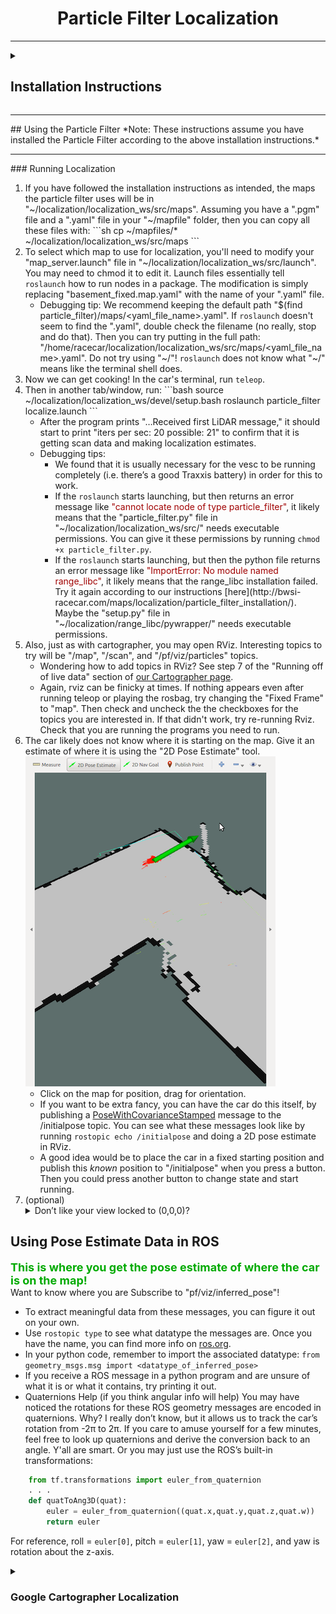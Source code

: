 <center><h1>Particle Filter Localization</h1></center>
<hr/>

<!-- --------------------INSTALLING PARTICLE FILTER-------------------- -->
<details><summary><h2 id="installation-instructions">Installation Instructions</h2></summary>

To install <a href=https://github.com/mit-racecar/particle_filter>this particle filter</a> ROS package:
<ol type="1">
<li> Make a localization folder in home directory and <code>cd</code> into it:
```bash
  mkdir ~/localization
  cd ~/localization
```
</li>
<li> Within "~/localization," try:
```bash
  sudo pip install cython
  git clone http://github.com/kctess5/range_libc
  cd range_libc/pywrapper
  # once upon a time, some RSS teams were able to compile GPU ray casting methods
  # ./compile_with_cuda.sh
  # but now, with re-flashed cars, we are humbled back to the peasant days of regular compiling
  ./compile.sh
```
Since compiling with cuda fails, we do regular compiling. Thankfully, this does not make the localization program prohibitively slow.
</li>
<li> Make a catkin workspace folder and <code>cd</code> in to it: 
```bash
  mkdir ~/localization/localization_ws
  cd ~/localization/localization_ws
```
</li>
<li> Within "~/localization/localization_ws," make a new source folder using wstool:
```bash
  wstool init src
```
</li>
<li> Install rosdep.
```bash
  rosdep install -r --from-paths src --ignore-src --rosdistro ${ROS_DISTRO} -y
```
</li>
<li> Then download this zip file <a href="https://drive.google.com/file/d/1n4dGdirW0J5r6NKri8jONzLk8GGCK_cX/view?usp=sharing">here on Google Drive</a> onto your computer and extract its contents. Then use <code>scp</code> to dump it onto the car into someplace logical (like the Downloads folder):
```bash
  scp -r &#60;path_to_my_computers_downloads_folder&#62;/particle_filter_files racecar@192.168.1.&#60;car_number&#62;:~/Downloads/
```
Then on the racecar, <code>cd</code> into the resulting "particle_filter_files" folder, and copy the files over into the following paths within "localization" (note that these files come from [this repo](https://github.com/mit-racecar/particle_filter)):
```bash
  cp -r ./rviz ~/localization
  cp ./.catkin_workspace ~/localization/localization_ws/
  cp -r ./launch ~/localization/localization_ws/src
  cp -r ./maps ~/localization/localization_ws/src
  cp ./src/* ~/localization/localization_ws/src
  cp ./CMakeLists.txt ~/localization/localization_ws/src
  cp ./package.xml ~/localization/localization_ws/src
```
</li>
<li> Catkin make this thing!
```bash
  cd ~/localization/localization_ws
  catkin_make
```
</li>
</ol>
</details>
<!-- --------------------USING PARTICLE FILTER LOCALIZATION-------------------- -->
<hr/>
## Using the Particle Filter
*Note: These instructions assume you have installed the Particle Filter according to the above installation instructions.*
<hr/>
### Running Localization

<ol type="1">

<li>If you have followed the installation instructions as intended, the maps the particle filter uses will be in "~/localization/localization_ws/src/maps". Assuming you have a ".pgm" file and a ".yaml" file in your "~/mapfile" folder, then you can copy all these files with:
```sh
cp ~/mapfiles/* ~/localization/localization_ws/src/maps
```
</li>

<li>To select which map to use for localization, you'll need to modify your "map_server.launch" file in "~/localization/localization_ws/src/launch". You may need to chmod it to edit it. Launch files essentially tell <code>roslaunch</code> how to run nodes in a package. The modification is simply replacing "basement_fixed.map.yaml" with the name of your ".yaml" file.
  <ul><li>
  Debugging tip: We recommend keeping the default path "$(find particle_filter)/maps/&#60;yaml_file_name&#62;.yaml". If <code>roslaunch</code> doesn't seem to find the ".yaml", double check the filename (no really, stop and do that). Then you can try putting in the full path: "/home/racecar/localization/localization_ws/src/maps/&#60;yaml_file_name&#62;.yaml". Do not try using "~/"! <code>roslaunch</code> does not know what "~/" means like the terminal shell does.
  </li></ul>
</li>

<li>Now we can get cooking! In the car's terminal, run <code>teleop</code>.</li>

<li>Then in another tab/window, run:
```bash
  source ~/localization/localization_ws/devel/setup.bash
  roslaunch particle_filter localize.launch
```
  <ul>
    <li> After the program prints "…Received first LiDAR message," it should start to print "iters per sec: 20  possible: 21" to confirm that it is getting scan data and making localization estimates.</li>
    <li> Debugging tips:
      <ul>
        <li> We found that it is usually necessary for the vesc to be running completely (i.e. there’s a good Traxxis battery) in order for this to work.</li>
        <li> If the <code>roslaunch</code> starts launching, but then returns an error message like <font color="A00000">"cannot locate node of type particle_filter"</font>, it likely means that the "particle_filter.py" file in "~/localization/localization_ws/src/" needs executable permissions. You can give it these permissions by running <code>chmod +x particle_filter.py</code>. </li>
        <li> If the <code>roslaunch</code> starts launching, but then the python file returns an error message like <font color="A00000">"ImportError: No module named range_libc"</font>, it likely means that the range_libc installation failed. Try it again according to our instructions [here](http://bwsi-racecar.com/maps/localization/particle_filter_installation/). Maybe the "setup.py" file in "~/localization/range_libc/pywrapper/" needs executable permissions. </li>
      </ul>
    </li>
  </ul>
</li>

<li> Also, just as with cartographer, you may open RViz. Interesting topics to try will be "/map", "/scan", and "/pf/viz/particles" topics.
  <ul>
    <li> Wondering how to add topics in RViz? See step 7 of the "Running off of live data" section of <a href="http://bwsi-racecar.com/maps/cartographer/cartographer_usage/#running-off-of-live-data">our Cartographer page</a>. </li>
    <li> Again, rviz can be finicky at times. If nothing appears even after running teleop or playing the rosbag, try changing the "Fixed Frame" to "map". Then check and uncheck the the checkboxes for the topics you are interested in. If that didn't work, try re-running Rviz. Check that you are running the programs you need to run. </li>
  </ul>
</li>

<li> The car likely does not know where it is starting on the map. Give it an estimate of where it is using the "2D Pose Estimate" tool.

<img src=img/localize_pose_rviz_small.png>

  <ul>
    <li>Click on the map for position, drag for orientation.</li>
    <li>If you want to be extra fancy, you can have the car do this itself, by publishing a <a href="http://docs.ros.org/api/geometry_msgs/html/index-msg.html">PoseWithCovarianceStamped</a> message to the /initialpose topic. You can see what these messages look like by running <code>rostopic echo /initialpose</code> and doing a 2D pose estimate in RViz.</li>
    <li>A good idea would be to place the car in a fixed starting position and publish this <i>known</i> position to "/initialpose" when you press a button. Then you could press another button to change state and start running.</li>
  </ul>
</li>

<li> (optional)<details><summary>Don’t like your view locked to (0,0,0)?</summary>
Make it follow the car by changing your frame to something on the car.<br>
<img src=img/rviz_target_frame_small.png>
  <ul>
    <li>First use the "Focus Camera" tool and click near the pose estimates (red arrows) to center the view on the car initially.</li>
    <li>Then change "Target Frame" to something on the car (like "base_link") to keep up with the car’s changes in position.</li>
</details></li>
</ol>

## Using Pose Estimate Data in ROS
<font color="00AA00" size="4"><b> This is where you get the pose estimate of where the car is on the map! </b></font><br>
Want to know where you are Subscribe to "pf/viz/inferred\_pose"!

  * To extract meaningful data from these messages, you can figure it out on your own.
  * Use `rostopic type` to see what datatype the messages are. Once you have the name, you can find more info on [ros.org](http://docs.ros.org/api/geometry_msgs/html/index-msg.html).
  * In your python code, remember to import the associated datatype: `from geometry_msgs.msg import <datatype_of_inferred_pose>`
  * If you receive a ROS message in a python program and are unsure of what it is or what it contains, try printing it out.
  * Quaternions Help (if you think angular info will help)
  You may have noticed the rotations for these ROS geometry messages are encoded in quaternions. Why? I really don’t know, but it allows us to track the car’s rotation from -2π to 2π. If you care to amuse yourself for a few minutes, feel free to look up quaternions and derive the conversion back to an angle. Y'all are smart. Or you may just use the ROS’s built-in transformations:
```python
    from tf.transformations import euler_from_quaternion
    . . .
    def quatToAng3D(quat):
        euler = euler_from_quaternion((quat.x,quat.y,quat.z,quat.w))
        return euler
```
  For reference, roll = `euler[0]`, pitch = `euler[1]`, yaw = `euler[2]`, and yaw is rotation about the z-axis.

<details><summary><h3>Google Cartographer Localization</h3></summary>
To run localization in Google Cartographer, you won't need an image and an ".yaml" file, but rather this file structure called a ".pbstream". Here's how you get this thing:
  
(1). `cd` into the folder you want your ".pbstream" stored.
<br>
(2). Run `roslaunch cartographer_ros offline_racecar_2d.launch bag_filenames:=${HOME}/bagfiles/<your_rosbag_name>.bag`<br>
&ensp; Warning: this will pull up an rviz window, so whoops if you're ssh-ed in.
<br>
(3). Wait for the bag to finish playing, then watch the terminal and wait until it's done "optimizing".
<br>
Now you wanna localize. Here's how you do something like that (though it also tries to make another map, which is concerning; maybe you need to modify one of the config files to include `max_submaps_to_keep = 3`, as the [Google Cartographer website](https://google-cartographer-ros.readthedocs.io/en/latest/going_further.html) suggests).
<br>
(4). Run the localization by entering the following `roslaunch cartographer_ros demo_racecar_2d_localization.launch \ load_state_filename:=${HOME}/<path_to_file>/<my_file_name>.pbstream`.
<br>
(5). We don't really know where to get pose data. And if you wanted to give the program pose estimated, good stinkin' luck, buddy. The best we can offer is intercepting stuff sent across the "tf" topic. While the localization is running, enter `rostopic echo tf`. The "base_link" frame may have relevant data.
<br>
<h4> Change log (how did we concoct some of those launch and configuration files):</h4>
(1). Copy the launch file demo_backpack_2d_localization.launch and rename it by entering `cp demo_backpack_2d_localization.launch demo_racecar_2d_localization.launch`.<br>
&ensp; Within this new file change robot_description to "$(find xacro)/xacro '$(find racecar_description)/urdf/racecar.xacro'")"<br>
&ensp; Configuration_basename becomes racecar_2d_localization.lua<br>
&ensp; Don't remap from "echoes". Instead:<br>
&ensp; Remap from /odom to /vesc/odom<br>
&ensp; Remap from imu to /imu/datav
(2). Delete the robag node.<br>
(3). First, enter `cp offline_backpack_2d.launch offline_racecar_2d.launch`<br>
Also, change the "configuration_basename" argument from backpack_2d.lua to racecar_2d.lua<br>
Delete the "urdf_basename" parameter entirely.<br>
Don't remap from "echoes". Instead:<br>
remap from /odom to /vesc/odom<br>
remap from imu to /imu/data<br>
</details>
